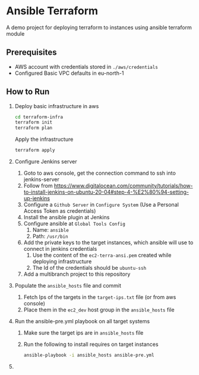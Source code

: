 # Ansible Terraform

A demo project for deploying terraform to instances using ansible terraform module

## Prerequisites

- AWS account with credentials stored in `./aws/credentials`
- Configured Basic VPC defaults in eu-north-1

## How to Run

1. Deploy basic infrastructure in aws

   ```bash
   cd terraform-infra
   terraform init
   terraform plan
   ```

   Apply the infrastructure

   ```bash
   terraform apply
   ```

1. Configure Jenkins server

   1. Goto to aws console, get the connection command to ssh into jenkins-server
   1. Follow from https://www.digitalocean.com/community/tutorials/how-to-install-jenkins-on-ubuntu-20-04#step-4-%E2%80%94-setting-up-jenkins
   1. Configure a `Github Server` in `Configure System` (Use a Personal Access Token as credentials)
   1. Install the ansible plugin at Jenkins
   1. Configure ansible at `Global Tools Config`
      1. Name: `ansible`
      1. Path: `/usr/bin`
   1. Add the private keys to the target instances, which ansible will use to connect in jenkins credentials
      1. Use the content of the `ec2-terra-ansi.pem` created while deploying infrastructure
      1. The Id of the credentials should be `ubuntu-ssh`
   1. Add a multibranch project to this repository

1. Populate the `ansible_hosts` file and commit

   1. Fetch Ips of the targets in the `target-ips.txt` file (or from aws console)
   1. Place them in the `ec2_dev` host group in the `ansible_hosts` file

1. Run the ansible-pre.yml playbook on all target systems

   1. Make sure the target ips are in `ansible_hosts` file
   1. Run the following to install requires on target instances

      ```bash
      ansible-playbook -i ansible_hosts ansible-pre.yml
      ```

1.
